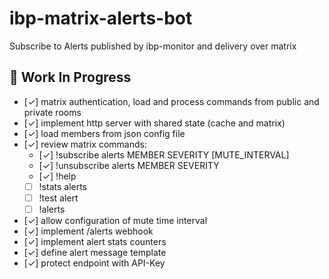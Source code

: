 # ibp-matrix-alerts-bot
Subscribe to Alerts published by ibp-monitor and delivery over matrix

## 🚧 Work In Progress

- [&check;] matrix authentication, load and process commands from public and private rooms
- [&check;] implement http server with shared state (cache and matrix)
- [&check;] load members from json config file
- [&check;] review matrix commands:
    - [&check;] !subscribe alerts MEMBER SEVERITY [MUTE_INTERVAL]
    - [&check;] !unsubscribe alerts MEMBER SEVERITY
    - [&check;] !help
    - [ ] !stats alerts
    - [ ] !test alert
    - [ ] !alerts
- [&check;] allow configuration of mute time interval
- [&check;] implement /alerts webhook
- [&check;] implement alert stats counters
- [&check;] define alert message template
- [&check;] protect endpoint with API-Key